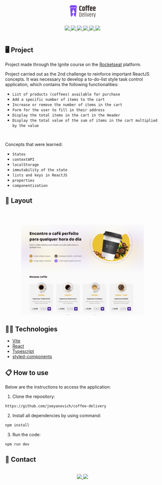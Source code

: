 <h1 align="center">
   <img src="./public/readme/coffee-delivery.png">
</h1>

<div align="center">
   <a href="#desktop_computer-project">
      <img src="https://img.shields.io/badge/PROJECT-8047F8?style=for-the-badge&logo=react&logoColor=white" />
   </a>
   <a href="#nail_care-layout">
      <img src="https://img.shields.io/badge/LAYOUT-8047F8?style=for-the-badge&logo=CSS3&logoColor=white" />
   </a>
   <a href="#technologist-technologies">
      <img src="https://img.shields.io/badge/TECHNOLOGIES-8047F8?style=for-the-badge&logo=codacy&logoColor=white
" />
   </a>
   <a href="#clipboard-how-to-use">
      <img src="https://img.shields.io/badge/HOW_TO_USE-8047F8?style=for-the-badge&logo=visual-studio-code&logoColor=white" />
   </a>
   <a href="#speech_balloon-contact">
      <img src="https://img.shields.io/badge/CONTACT-8047F8?style=for-the-badge&logo=maildotru&logoColor=white" />
   </a>
   <a href="https://coffee-delivery-six-gray.vercel.app/">
      <img src="https://img.shields.io/badge/SEE_THE_PROJECT-8047F8?style=for-the-badge&logo=vercel&logoColor=white" />
   </a>
</div>
<br>

## :desktop_computer: Project

Project made through the Ignite course on the [Rocketseat](https://app.rocketseat.com.br/cart/rocketseat-one-black-month-lote-02?referral=joeyanovich&utm_source=platform&utm_medium=organic&utm_campaign=venda&utm_term=mgm&utm_content=indication-lp_one) platform.

Project carried out as the 2nd challenge to reinforce important ReactJS concepts.
It was necessary to develop a to-do-list style task control application, which contains the following functionalities:
- `List of products (coffees) available for purchase`
- `Add a specific number of items to the cart`
- `Increase or remove the number of items in the cart`
- `Form for the user to fill in their address`
- `Display the total items in the cart in the Header`
- `Display the total value of the sum of items in the cart multiplied by the value`
<br>



Concepts that were learned:

- `States`
- `contextAPI`
- `localStorage`
- `immutability of the state`
- `lists and keys in ReactJS`
- `properties`
- `componentization`


## :nail_care: Layout

<br><br>

<div align=center>
<img src="./public/readme/project.png" width="400px" />
</div>


## :technologist: Technologies

- [Vite](https://vitejs.dev/)
- [React](https://react.dev/)
- [Typescript](https://www.typescriptlang.org/)
- [styled-components](https://styled-components.com/)


## :clipboard: How to use

Below are the instructions to access the application:

1. Clone the repository: 
```bash 
https://github.com/joeyanovich/coffee-delivery
```
2. Install all dependencies by using command:
```bash
npm install
```
3. Run the code:
```bash
npm run dev
```


## :speech_balloon: Contact

<br>
<div align="center">
   <a href="mailto:joedison.dias@gmail.com">
      <img src="https://img.shields.io/badge/EMAIL-8047F8?style=for-the-badge&logo=gmail&logoColor=white" />
   </a>
   <a href="https://www.linkedin.com/in/joedisondias/" target="_blank">
      <img src="https://img.shields.io/badge/LINKEDIN-8047F8?style=for-the-badge&logo=linkedin&logoColor=white" />
   </a>
</div>